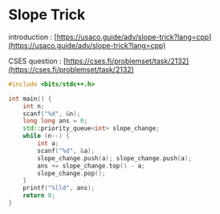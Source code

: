 # Slope Trick

introduction : [https://usaco.guide/adv/slope-trick?lang=cpp](https://usaco.guide/adv/slope-trick?lang=cpp)

CSES question : [https://cses.fi/problemset/task/2132](https://cses.fi/problemset/task/2132)

```cpp
#include <bits/stdc++.h>

int main() {
    int n;
    scanf("%d", &n);
    long long ans = 0;
    std::priority_queue<int> slope_change;
    while (n--) {
        int a;
        scanf("%d", &a);
        slope_change.push(a); slope_change.push(a);
        ans += slope_change.top() - a;
        slope_change.pop();
    }
    printf("%lld", ans);
    return 0;
}
```
